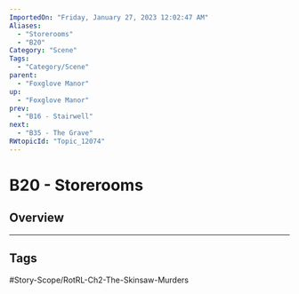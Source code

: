 ```yaml
---
ImportedOn: "Friday, January 27, 2023 12:02:47 AM"
Aliases:
  - "Storerooms"
  - "B20"
Category: "Scene"
Tags:
  - "Category/Scene"
parent:
  - "Foxglove Manor"
up:
  - "Foxglove Manor"
prev:
  - "B16 - Stairwell"
next:
  - "B35 - The Grave"
RWtopicId: "Topic_12074"
---
```

# B20 - Storerooms
## Overview

---
## Tags
#Story-Scope/RotRL-Ch2-The-Skinsaw-Murders

